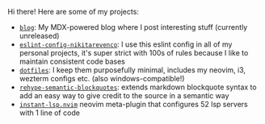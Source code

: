 Hi there! Here are some of my projects:
- [`blog`](https://github.com/nikitarevenco/blog): My MDX-powered blog where I post interesting stuff (currently unreleased)
- [`eslint-config-nikitarevenco`](https://github.com/nikitarevenco/eslint-config-nikitarevenco): I use this eslint config in all of my personal projects, it's super strict with 100s of rules because I like to maintain consistent code bases
- [`dotfiles`](https://github.com/nikitarevenco/dotfiles): I keep them purposefully minimal, includes my neovim, i3, wezterm configs etc. (also windows-compatible!)
- [`rehype-semantic-blockquotes`](https://github.com/nikitarevenco/rehype-semantic-blockquotes): extends markdown blockquote syntax to add an easy way to give credit to the source in a semantic way
- [`instant-lsp.nvim`](https://github.com/nikitarevenco/instant-lsp.nvim) neovim meta-plugin that configures 52 lsp servers with 1 line of code
